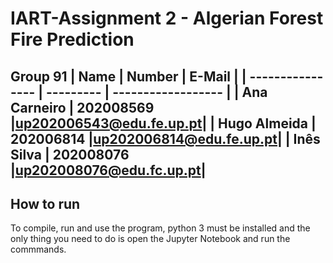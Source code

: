 # IART-Assignment 2 - Algerian Forest Fire Prediction

**Group 91**
| Name             | Number    | E-Mail             |
| ---------------- | --------- | ------------------ |
| Ana Carneiro  | 202008569 |up202006543@edu.fe.up.pt|
| Hugo Almeida  | 202006814 |up202006814@edu.fe.up.pt|
| Inês Silva    | 202008076 |up202008076@edu.fc.up.pt|
---
## How to run
To compile, run and use the program, python 3 must be installed and the only thing you need to do is open the Jupyter Notebook and run the commmands.
